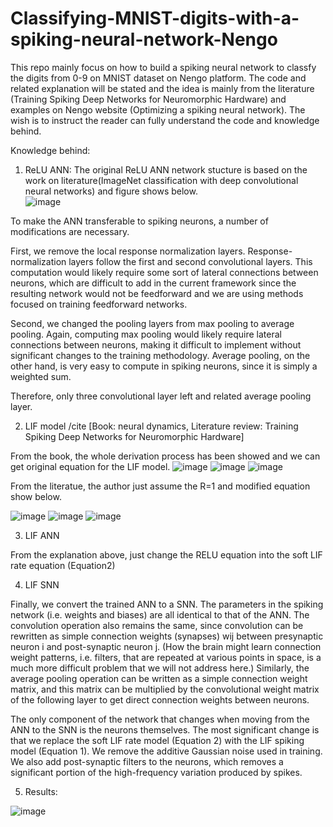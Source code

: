 # Classifying-MNIST-digits-with-a-spiking-neural-network-Nengo
This repo mainly focus on how to build a spiking neural network to classfy the digits from 0-9 on MNIST dataset on Nengo platform. The code and related explanation will be stated and the idea is mainly from the literature (Training Spiking Deep Networks for Neuromorphic Hardware) and examples on Nengo website (Optimizing a spiking neural network). The wish is to instruct the reader can fully understand the code and knowledge behind. 

Knowledge behind:

1. ReLU ANN:
The original ReLU ANN network stucture is based on the work on literature(ImageNet classification with deep convolutional neural networks) and figure shows below.  
![image](https://user-images.githubusercontent.com/60885586/200172935-5707b8a6-3d65-4e5f-8093-d62a4a8cd4ef.png) 

To make the ANN transferable to spiking neurons, a number of modifications are necessary. 

  First, we remove the local response normalization layers. Response-normalization layers follow the first and second convolutional layers. This computation would likely require some sort of lateral connections between neurons, which are difficult to add in the current framework since the resulting network would not be feedforward and we are using methods focused on training feedforward networks.
  
  Second, we changed the pooling layers from max pooling to average pooling. Again, computing max pooling would likely require lateral connections between neurons, making it difficult to implement without significant changes to the training methodology. Average pooling, on the other hand, is very easy to compute in spiking neurons, since it is simply a weighted sum.
  
Therefore, only three convolutional layer left and related average pooling layer. 

2. LIF model /cite [Book: neural dynamics, Literature review: Training Spiking Deep Networks for Neuromorphic Hardware]

From the book, the whole derivation process has been showed and we can get original equation for the LIF model. 
![image](https://user-images.githubusercontent.com/60885586/200186786-55cba79e-e551-4246-ba9a-7dd84d0be8a1.png)
![image](https://user-images.githubusercontent.com/60885586/200186833-6148db39-194d-4a98-b440-f79e6c8167ad.png)
![image](https://user-images.githubusercontent.com/60885586/200186895-21c28b4c-986c-42c0-bb44-c0e34ce29fbc.png)



From the literatue, the author just assume the R=1 and modified equation show below.

![image](https://user-images.githubusercontent.com/60885586/200187911-a068c06c-b41f-484a-b2cc-30917e143a46.png)
![image](https://user-images.githubusercontent.com/60885586/200186450-218c0e8e-89da-43c0-a13b-66ec1baa02e8.png)
![image](https://user-images.githubusercontent.com/60885586/200187949-5a1799e4-e2f1-4d6f-a3ac-3aa3144435df.png)

3. LIF ANN

From the explanation above, just change the RELU equation into the soft LIF rate equation (Equation2)

4. LIF SNN

Finally, we convert the trained ANN to a SNN. The parameters in the spiking network (i.e. weights and biases) are all identical to that of the ANN. The convolution operation also remains the same, since convolution can be rewritten as simple connection weights (synapses) wij between presynaptic neuron i and post-synaptic neuron j. (How the brain might learn connection weight patterns, i.e. filters, that are repeated at various points in space, is a much more difficult problem that
we will not address here.) Similarly, the average pooling operation can be written as a simple connection weight matrix, and this matrix can be multiplied by the convolutional weight matrix of the following layer to get direct connection weights between neurons.

The only component of the network that changes when moving from the ANN to the SNN is the neurons themselves. The most significant change is that we replace the soft LIF rate model (Equation 2) with the LIF spiking model (Equation 1). We remove the additive Gaussian noise used in training. We also add post-synaptic filters to the neurons, which removes a significant portion of the high-frequency variation produced by spikes.

5. Results: 

![image](https://user-images.githubusercontent.com/60885586/200188449-4d8e582a-b624-4d2e-81f2-c1c5307af3c9.png)



